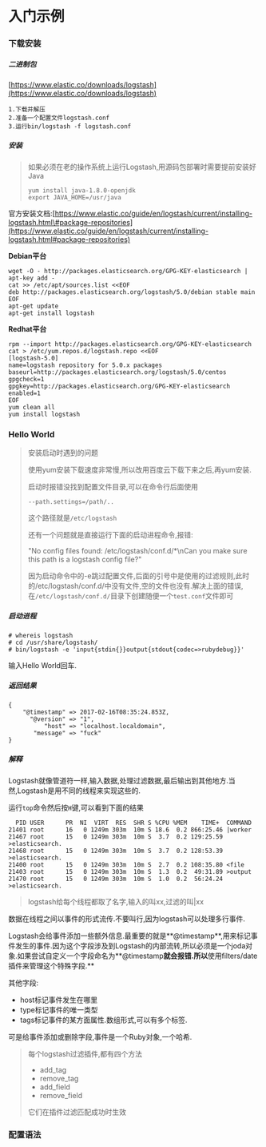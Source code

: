 # 入门示例

### 下载安装

##### 二进制包

[https://www.elastic.co/downloads/logstash](https://www.elastic.co/downloads/logstash)

```
1.下载并解压
2.准备一个配置文件logstash.conf
3.运行bin/logstash -f logstash.conf
```

##### 安装

> 如果必须在老的操作系统上运行Logstash,用源码包部署时需要提前安装好Java
>
> ```
> yum install java-1.8.0-openjdk
> export JAVA_HOME=/usr/java
> ```

官方安装文档:[https://www.elastic.co/guide/en/logstash/current/installing-logstash.html\#package-repositories](https://www.elastic.co/guide/en/logstash/current/installing-logstash.html#package-repositories)

**Debian平台**

```
wget -O - http://packages.elasticsearch.org/GPG-KEY-elasticsearch | apt-key add -
cat >> /etc/apt/sources.list <<EOF
deb http://packages.elasticsearch.org/logstash/5.0/debian stable main
EOF
apt-get update
apt-get install logstash
```

**Redhat平台**

```
rpm --import http://packages.elasticsearch.org/GPG-KEY-elasticsearch
cat > /etc/yum.repos.d/logstash.repo <<EOF
[logstash-5.0]
name=logstash repository for 5.0.x packages
baseurl=http://packages.elasticsearch.org/logstash/5.0/centos
gpgcheck=1
gpgkey=http://packages.elasticsearch.org/GPG-KEY-elasticsearch
enabled=1
EOF
yum clean all
yum install logstash
```

### Hello World

> 安装启动时遇到的问题
>
> 使用yum安装下载速度非常慢,所以改用百度云下载下来之后,再yum安装.
>
> 启动时报错没找到配置文件目录,可以在命令行后面使用
>
> `--path.settings=/path/..`
>
> 这个路径就是`/etc/logstash`
>
> 还有一个问题就是直接运行下面的启动进程命令,报错:
>
> "No config files found: /etc/logstash/conf.d/\*\nCan you make sure this path is a logstash config file?"
>
> 因为启动命令中的-e跳过配置文件,后面的引号中是使用的过滤规则,此时的/etc/logstash/conf.d/中没有文件,空的文件也没有.解决上面的错误,在`/etc/logstash/conf.d/`目录下创建随便一个`test.conf`文件即可

##### 启动进程

```
# whereis logstash
# cd /usr/share/logstash/
# bin/logstash -e 'input{stdin{}}output{stdout{codec=>rubydebug}}'
```

输入Hello World回车.

##### 返回结果

```
{
    "@timestamp" => 2017-02-16T08:35:24.853Z,
      "@version" => "1",
          "host" => "localhost.localdomain",
       "message" => "fuck"
}
```

##### 解释

Logstash就像管道符一样,输入数据,处理过滤数据,最后输出到其他地方.当然,Logstash是用不同的线程来实现这些的.

运行`top`命令然后按`H`键,可以看到下面的结果

```
  PID USER      PR  NI  VIRT  RES  SHR S %CPU %MEM    TIME+  COMMAND                          
21401 root      16   0 1249m 303m  10m S 18.6  0.2 866:25.46 |worker                           
21467 root      15   0 1249m 303m  10m S  3.7  0.2 129:25.59 >elasticsearch.                   
21468 root      15   0 1249m 303m  10m S  3.7  0.2 128:53.39 >elasticsearch.                   
21400 root      15   0 1249m 303m  10m S  2.7  0.2 108:35.80 <file                             
21403 root      15   0 1249m 303m  10m S  1.3  0.2  49:31.89 >output                           
21470 root      15   0 1249m 303m  10m S  1.0  0.2  56:24.24 >elasticsearch.
```

> logstash给每个线程都取了名字,输入的叫xx,过滤的叫\|xx

数据在线程之间以事件的形式流传.不要叫行,因为logstash可以处理多行事件.

Logstash会给事件添加一些额外信息.最重要的就是**@timestamp**,用来标记事件发生的事件.因为这个字段涉及到Logstash的内部流转,所以必须是一个joda对象.如果尝试自定义一个字段命名为**@timestamp**就会报错.所以**使用filters/date插件来管理这个特殊字段.**

其他字段:

* host标记事件发生在哪里
* type标记事件的唯一类型
* tags标记事件的某方面属性.数组形式,可以有多个标签.

可是给事件添加或删除字段,事件是一个Ruby对象,一个哈希.

> 每个logstash过滤插件,都有四个方法
>
> * add\_tag
> * remove\_tag
> * add\_field
> * remove\_field
>
> 它们在插件过滤匹配成功时生效

### 配置语法




